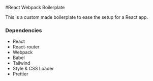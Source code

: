 #React Webpack Boilerplate

This is a custom made boilerplate to ease the setup for a React app.

### Dependencies
- React
- React-router
- Webpack 
- Babel
- Tailwind
- Style & CSS Loader
- Prettier